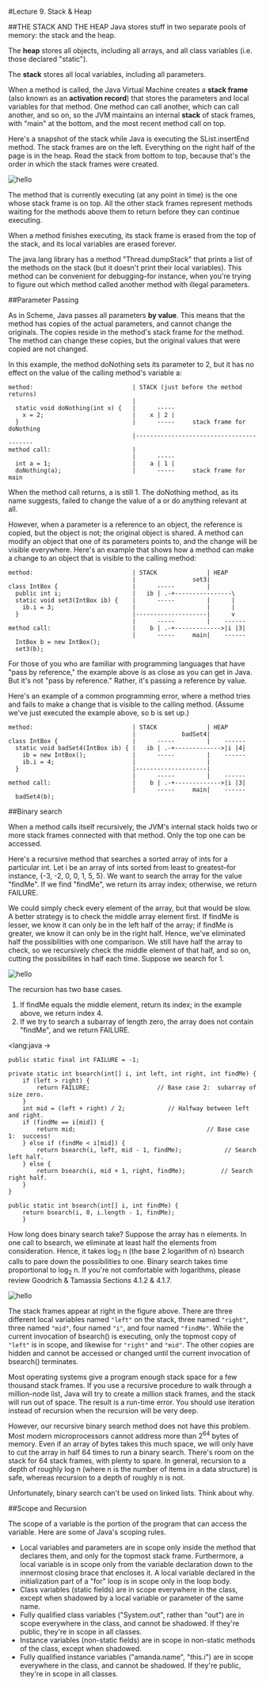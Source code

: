 #Lecture 9. Stack & Heap






##THE STACK AND THE HEAP
Java stores stuff in two separate pools of memory: the stack and the heap.

The **heap** stores all objects, including all arrays, and all class variables (i.e. those declared "static").

The **stack** stores all local variables, including all parameters.

When a method is called, the Java Virtual Machine creates a **stack frame** (also known as an **activation record**) that stores the parameters and local variables for that method. One method can call another, which can call another, and so on, so the JVM maintains an internal **stack** of stack frames, with "main" at the bottom, and the most recent method call on top.

Here's a snapshot of the stack while Java is executing the SList.insertEnd method. The stack frames are on the left. Everything on the right half of the page is in the heap. Read the stack from bottom to top, because that's the order in which the stack frames were created.

![hello](https://raw.githubusercontent.com/lty2226262/blog/master/MarkdownPhotos/TEMP_1_79b96362c6f5a001d95e9b6c17990b88bda4ba98.png)

The method that is currently executing (at any point in time) is the one whose stack frame is on top. All the other stack frames represent methods waiting for the methods above them to return before they can continue executing.

When a method finishes executing, its stack frame is erased from the top of the stack, and its local variables are erased forever.

The java.lang library has a method "Thread.dumpStack" that prints a list of the methods on the stack (but it doesn't print their local variables). This method can be convenient for debugging–for instance, when you're trying to figure out which method called another method with illegal parameters.

##Parameter Passing

As in Scheme, Java passes all parameters **by value**. This means that the method has copies of the actual parameters, and cannot change the originals. The copies reside in the method's stack frame for the method. The method can change these copies, but the original values that were copied are not changed.

In this example, the method doNothing sets its parameter to 2, but it has no effect on the value of the calling method's variable a:

	method:                            | STACK (just before the method returns)
	                                   |
	  static void doNothing(int x) {   |      -----
	    x = 2;                         |    x | 2 |
	  }                                |      -----     stack frame for doNothing
	                                   |-----------------------------------------
	method call:                       |
	                                   |      -----
	  int a = 1;                       |    a | 1 |
	  doNothing(a);                    |      -----     stack frame for main
	  
When the method call returns, a is still 1. The doNothing method, as its name suggests, failed to change the value of a or do anything relevant at all.

However, when a parameter is a reference to an object, the reference is copied, but the object is not; the original object is shared. A method can modify an object that one of its parameters points to, and the change will be visible everywhere. Here's an example that shows how a method can make a change to an object that is visible to the calling method:

	method:                            | STACK              | HEAP
	                                   |                set3|
	class IntBox {                     |      -----         |
	  public int i;                    |   ib | .-+----------------\
	  static void set3(IntBox ib) {    |      -----         |      |
	    ib.i = 3;                      |                    |      |
	  }                                |--------------------|      v
	                                   |      -----         |    ------
	method call:                       |    b | .-+------------->|i |3|
	                                   |      -----     main|    ------
	  IntBox b = new IntBox();
	  set3(b);
	  
For those of you who are familiar with programming languages that have "pass by reference," the example above is as close as you can get in Java. But it's not "pass by reference." Rather, it's passing a reference by value.

Here's an example of a common programming error, where a method tries and fails to make a change that is visible to the calling method. (Assume we've just executed the example above, so b is set up.)

	method:                            | STACK              | HEAP
	                                   |             badSet4|
	class IntBox {                     |      -----         |    ------
	  static void badSet4(IntBox ib) { |   ib | .-+------------->|i |4|
	    ib = new IntBox();             |      -----         |    ------
	    ib.i = 4;                      |                    |
	  }                                |--------------------|
	                                   |      -----         |    ------
	method call:                       |    b | .-+------------->|i |3|
	                                   |      -----     main|    ------
	  badSet4(b);

##Binary search

When a method calls itself recursively, the JVM's internal stack holds two or more stack frames connected with that method. Only the top one can be accessed.

Here's a recursive method that searches a sorted array of ints for a particular int. Let i be an array of ints sorted from least to greatest–for instance, {-3, -2, 0, 0, 1, 5, 5}. We want to search the array for the value "findMe". If we find "findMe", we return its array index; otherwise, we return FAILURE.

We could simply check every element of the array, but that would be slow. A better strategy is to check the middle array element first. If findMe is lesser, we know it can only be in the left half of the array; if findMe is greater, we know it can only be in the right half. Hence, we've eliminated half the possibilities with one comparison. We still have half the array to check, so we recursively check the middle element of that half, and so on, cutting the possibilites in half each time. Suppose we search for 1.

![hello](https://raw.githubusercontent.com/lty2226262/blog/master/MarkdownPhotos/TEMP_2_f03b371782eb33d7ed01575bcb731316bd4cc08d.png)

The recursion has two base cases.

1. If findMe equals the middle element, return its index; in the example above, we return index 4.
2. If we try to search a subarray of length zero, the array does not contain "findMe", and we return FAILURE.

<lang:java ->
	
	public static final int FAILURE = -1;
	
	private static int bsearch(int[] i, int left, int right, int findMe) {
	    if (left > right) {
	        return FAILURE;                   // Base case 2:  subarray of size zero.
	    }
	    int mid = (left + right) / 2;            // Halfway between left and right.
	    if (findMe == i[mid]) {
	        return mid;                                     // Base case 1:  success!
	    } else if (findMe < i[mid]) {
	        return bsearch(i, left, mid - 1, findMe);            // Search left half.
	    } else {
	        return bsearch(i, mid + 1, right, findMe);          // Search right half.
	    }
	}
		
	public static int bsearch(int[] i, int findMe) {
	    return bsearch(i, 0, i.length - 1, findMe);
		}
		
How long does binary search take? Suppose the array has n elements. In one call to bsearch, we eliminate at least half the elements from consideration. Hence, it takes log<sub>2</sub> n (the base 2 logarithm of n) bsearch calls to pare down the possibilities to one. Binary search takes time proportional to log<sub>2</sub> n. If you're not comfortable with logarithms, please review Goodrich & Tamassia Sections 4.1.2 & 4.1.7.

![hello](https://raw.githubusercontent.com/lty2226262/blog/master/MarkdownPhotos/TEMP_3_8a3ff1957e48efafbe2b593085f36b159ead98a7.png)

The stack frames appear at right in the figure above. There are three different local variables named `"left"` on the stack, three named `"right"`, three named `"mid"`, four named `"i"`, and four named `"findMe"`. While the current invocation of bsearch() is executing, only the topmost copy of `"left"` is in scope, and likewise for `"right"` and `"mid"`. The other copies are hidden and cannot be accessed or changed until the current invocation of bsearch() terminates.

Most operating systems give a program enough stack space for a few thousand stack frames. If you use a recursive procedure to walk through a million-node list, Java will try to create a million stack frames, and the stack will run out of space. The result is a run-time error. You should use iteration instead of recursion when the recursion will be very deep.

However, our recursive binary search method does not have this problem. Most modern microprocessors cannot address more than 2<sup>64</sup> bytes of memory. Even if an array of bytes takes this much space, we will only have to cut the array in half 64 times to run a binary search. There's room on the stack for 64 stack frames, with plenty to spare. In general, recursion to a depth of roughly log n (where n is the number of items in a data structure) is safe, whereas recursion to a depth of roughly n is not.

Unfortunately, binary search can't be used on linked lists. Think about why.

##Scope and Recursion

The scope of a variable is the portion of the program that can access the variable. Here are some of Java's scoping rules.

* Local variables and parameters are in scope only inside the method that declares them, and only for the topmost stack frame. Furthermore, a local variable is in scope only from the variable declaration down to the innermost closing brace that encloses it. A local variable declared in the initialization part of a "for" loop is in scope only in the loop body.
* Class variables (static fields) are in scope everywhere in the class, except when shadowed by a local variable or parameter of the same name.
* Fully qualified class variables ("System.out", rather than "out") are in scope everywhere in the class, and cannot be shadowed. If they're public, they're in scope in all classes.
* Instance variables (non-static fields) are in scope in non-static methods of the class, except when shadowed.
* Fully qualified instance variables ("amanda.name", "this.i") are in scope everywhere in the class, and cannot be shadowed. If they're public, they're in scope in all classes.